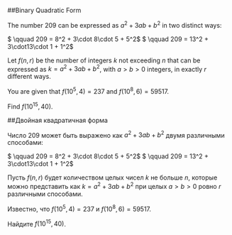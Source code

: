 ##Binary Quadratic Form


The number 209 can be expressed as $a^2 + 3ab + b^2$ in two distinct ways:


$ \qquad 209 = 8^2 + 3\cdot 8\cdot 5 + 5^2$ 
$ \qquad 209 = 13^2 + 3\cdot13\cdot 1 + 1^2$


Let $f(n,r)$ be the number of integers $k$ not exceeding $n$ that can be expressed as $k=a^2 + 3ab + b^2$, with $a\gt b>0$ integers, in exactly $r$ different ways.


You are given that $f(10^5, 4) = 237$ and $f(10^8, 6) = 59517$.


Find $f(10^{15}, 40)$.

##Двойная квадратичная форма


Число 209 может быть выражено как $a^2 + 3ab + b^2$ двумя различными способами:


$ \qquad 209 = 8^2 + 3\cdot 8\cdot 5 + 5^2$ 
$ \qquad 209 = 13^2 + 3\cdot13\cdot 1 + 1^2$


Пусть $f(n,r)$ будет количеством целых чисел $k$ не больше $n$, которые можно представить как $k=a^2 + 3ab + b^2$ при целых $a\gt b>0$ ровно $r$ различными способами.


Известно, что $f(10^5, 4) = 237$ и $f(10^8, 6) = 59517$.


Найдите $f(10^{15}, 40)$.

